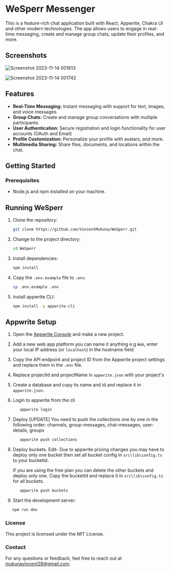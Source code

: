 # WeSperr Messenger

This is a feature-rich chat application built with React, Appwrite, Chakra UI and other modern technologies. The app allows users to engage in real-time messaging, create and manage group chats, update their profiles, and more.

## Screenshots

![Screenshot 2023-11-14 001613](https://github.com/VincentMukuna/WeSperr/assets/93912489/b51d39b8-86fb-463b-8e12-02b218279eda)

![Screenshot 2023-11-14 001742](https://github.com/VincentMukuna/WeSperr/assets/93912489/d695955f-6910-425e-a1d2-af8418afcd64)

## Features

- **Real-Time Messaging:** Instant messaging with support for text, images, and voice messages.
- **Group Chats:** Create and manage group conversations with multiple participants.
- **User Authentication:** Secure registration and login functionality for user accounts (OAuth and Email)
- **Profile Customization:** Personalize your profile with avatars, and more.
- **Multimedia Sharing:** Share files, documents, and locations within the chat.

## Getting Started

### Prerequisites

- Node.js and npm installed on your machine.

## Running WeSperr

1. Clone the repository:

   ```bash
   git clone https://github.com/VincentMukuna/WeSperr.git

   ```

2. Change to the project directory:

   ```bash
   cd WeSperr
   ```

3. Install dependencies:

   ```bash
   npm install
   ```

4. Copy the `.env.example` file to `.env`:

   ```bash
   cp .env.example .env
   ```

5. Install appwrite CLI:

   ```bash
   npm install -g appwrite-cli
   ```

## Appwrite Setup

1. Open the [Appwrite Console](https://cloud.appwrite.io/) and make a new project.

2. Add a new web app platform you can name it anything e.g `Web`, enter
   your local IP address (or `localhost`) in the hostname field.

3. Copy the API endpoint and project ID from the Appwrite project settings and replace them in the `.env` file.

4. Replace projectId and projectName in `appwrite.json` with your project's

5. Create a database and copy its name and id and replace it in `appwrite.json`.

6. Login to appwrite from the cli

   ```bash
      appwrite login
   ```

7. Deploy
   [UPDATE] You need to push the collections one by one in the following order:
   channels, group-messages, chat-messages, user-details, groups

   ```bash
      appwrite push collections
   ```

8. Deploy buckets.
   Edit- Due to appwrite pricing changes you may have to deploy only one bucket then set all bucket config in `src\lib\config.ts` to your bucketId.

   If you are using the free plan you can delete the other buckets and deploy only one.
   Copy the bucketId and replace it in `src\lib\config.ts` for all buckets.

   ```bash
      appwrite push buckets
   ```

9. Start the development server:

```bash
   npm run dev
```

### License

This project is licensed under the MIT License.

### Contact

For any questions or feedback, feel free to reach out at <mukunavincent28@gmail.com>.
